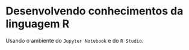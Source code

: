 # Desenvolvendo conhecimentos da linguagem R
 
 Usando o ambiente do `Jupyter Notebook` e do `R Studio`.
